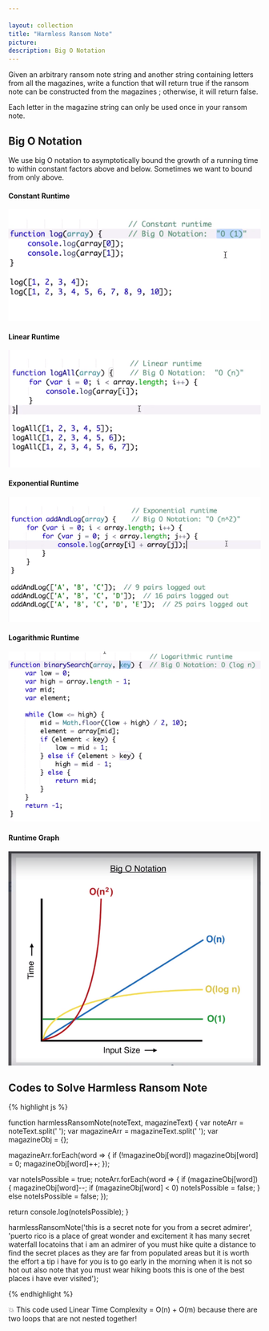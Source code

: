 ```yaml
---

layout: collection
title: "Harmless Ransom Note"
picture:
description: Big O Notation
---
```



Given an arbitrary ransom note string and another string containing letters from all the magazines, write a function that will return true if the ransom note can be constructed from the magazines ; otherwise, it will return false.

Each letter in the magazine string can only be used once in your ransom note.

## Big O Notation

We use big O notation to asymptotically bound the growth of a running time to within constant factors above and below. Sometimes we want to bound from only above.

#### Constant Runtime

![Constant Runtime](/pic/constantruntime.PNG)

#### Linear Runtime

![Linear Runtime](/pic/linearruntime.PNG)

#### Exponential Runtime

![Exponential Runtime](/pic/exponentialruntime.PNG)

#### Logarithmic Runtime

![Logarithmic Runtime](/pic/logarithmicruntime.PNG)

#### Runtime Graph

![Runtime Graph](/pic/runtime.PNG)



## Codes to Solve Harmless Ransom Note

{% highlight js %}

function harmlessRansomNote(noteText, magazineText) {
  var noteArr = noteText.split(' ');
  var magazineArr = magazineText.split(' ');
  var magazineObj = {};

  magazineArr.forEach(word => {
    if (!magazineObj[word]) magazineObj[word] = 0;
    magazineObj[word]++;
  });

  var noteIsPossible = true;
  noteArr.forEach(word => {
    if (magazineObj[word]) {
      magazineObj[word]--;
      if (magazineObj[word] < 0) noteIsPossible = false;
    }
    else noteIsPossible = false;
  });

  return console.log(noteIsPossible);
}

harmlessRansomNote('this is a secret note for you from a secret admirer', 'puerto rico is a place of great wonder and excitement it has many secret waterfall locatoins that i am an admirer of you must hike quite a distance to find the secret places as they are far from populated areas but it is worth the effort a tip i have for you is to go early in the morning when it is not so hot out also note that you must wear hiking boots this is one of the best places i have ever visited');

{% endhighlight %}

💥 This code used Linear Time Complexity = O(n) + O(m) because there are two loops that are not nested together!
